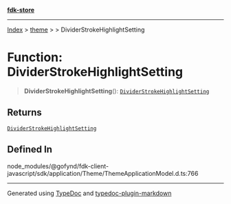 [**fdk-store**](../../../README.md)
***

[Index](../../../API.md) > [theme](../../README.md) > [<internal>](../README.md) > DividerStrokeHighlightSetting

# Function: DividerStrokeHighlightSetting

> **DividerStrokeHighlightSetting**(): [`DividerStrokeHighlightSetting`](../type-aliases/type-alias.DividerStrokeHighlightSetting.md)

## Returns

[`DividerStrokeHighlightSetting`](../type-aliases/type-alias.DividerStrokeHighlightSetting.md)

## Defined In

node\_modules/@gofynd/fdk-client-javascript/sdk/application/Theme/ThemeApplicationModel.d.ts:766

***
Generated using [TypeDoc](https://typedoc.org/) and [typedoc-plugin-markdown](https://www.npmjs.com/package/typedoc-plugin-markdown)
